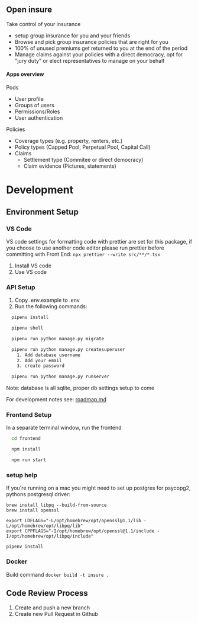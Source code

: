## Open insure

Take control of your insurance

-   setup group insurance for you and your friends
-   Browse and pick group insurance policies that are right for you
-   100% of unused premiums get returned to you at the end of the period
-   Manage claims against your policies with a direct democracy, opt for "jury duty" or elect representatives to manage on your behalf

#### Apps overview

Pods

-   User profile
-   Groups of users
-   Permissions/Roles
-   User authentication

Policies

-   Coverage types (e.g. property, renters, etc.)
-   Policy types (Capped Pool, Perpetual Pool, Capital Call)
-   Claims
    -   Settlement type (Commitee or direct democracy)
    -   Claim evidence (Pictures, statements)

# Development

## Environment Setup

### VS Code

VS code settings for formatting code with prettier are set for this package, if you choose to use another code editor please run prettier before committing with
Front End: `npx prettier --write src/**/*.tsx`

1. Install VS code
2. Use VS code

### API Setup

1. Copy .env.example to .env
2. Run the following commands:

```bash
  pipenv install

  pipenv shell

  pipenv run python manage.py migrate

  pipenv run python manage.py createsuperuser
    1. Add database username
    2. Add your email
    3. create password

  pipenv run python manage.py runserver
```

Note: database is all sqlite, proper db settings setup to come

For development notes see: [roadmap.md](./roadmap.md)

### Frontend Setup

In a separate terminal window, run the frontend

```bash
  cd frontend

  npm install

  npm run start
```

### setup help

If you're running on a mac you might need to set up postgres for psycopg2, pythons postgresql driver:

```
brew install libpq --build-from-source
brew install openssl

export LDFLAGS="-L/opt/homebrew/opt/openssl@1.1/lib -L/opt/homebrew/opt/libpq/lib"
export CPPFLAGS="-I/opt/homebrew/opt/openssl@1.1/include -I/opt/homebrew/opt/libpq/include"

pipenv install
```

### Docker

Build command `docker build -t insure .`

## Code Review Process

1. Create and push a new branch
2. Create new Pull Request in Github
